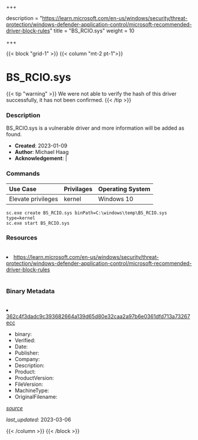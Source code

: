 +++

description = "https://learn.microsoft.com/en-us/windows/security/threat-protection/windows-defender-application-control/microsoft-recommended-driver-block-rules"
title = "BS_RCIO.sys"
weight = 10

+++


{{< block "grid-1" >}}
{{< column "mt-2 pt-1">}}




# BS_RCIO.sys 


{{< tip "warning" >}}
We were not able to verify the hash of this driver successfully, it has not been confirmed.
{{< /tip >}}




### Description


BS_RCIO.sys is a vulnerable driver and more information will be added as found.


- **Created**: 2023-01-09
- **Author**: Michael Haag
- **Acknowledgement**:  | [](https://twitter.com/)

### Commands

| Use Case | Privilages | Operating System | 
|:---- | ---- | ---- |
| Elevate privileges | kernel | Windows 10 |

```
sc.exe create BS_RCIO.sys binPath=C:\windows\temp\BS_RCIO.sys type=kernel
sc.exe start BS_RCIO.sys
```

### Resources
<br>


<li><a href=" https://learn.microsoft.com/en-us/windows/security/threat-protection/windows-defender-application-control/microsoft-recommended-driver-block-rules"> https://learn.microsoft.com/en-us/windows/security/threat-protection/windows-defender-application-control/microsoft-recommended-driver-block-rules</a></li>


<br>


### Binary Metadata
<br>



<li><a href="https://www.virustotal.com/gui/file/362c4f3dadc9c393682664a139d65d80e32caa2a97b6e0361dfd713a73267ecc">362c4f3dadc9c393682664a139d65d80e32caa2a97b6e0361dfd713a73267ecc</a></li>



- binary: 
- Verified: 
- Date: 
- Publisher: 
- Company: 
- Description: 
- Product: 
- ProductVersion: 
- FileVersion: 
- MachineType: 
- OriginalFilename: 

[*source*](https://github.com/magicsword-io/LOLDrivers/tree/main/yaml/bs_rcio.sys.yml)

*last_updated:* 2023-03-06


{{< /column >}}
{{< /block >}}

